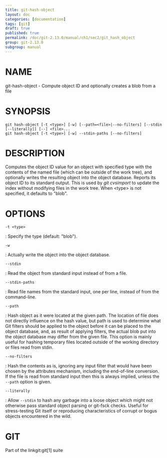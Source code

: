 ```yaml
---
title: git-hash-object
layout: doc
categories: [documentation]
tags: [git]
draft: true
published: true
permalink: /doc/git-2.13.0/manual/ch1/sec2/git_hash_object
group: git-2.13.0
subgroup: manual
---
```


NAME
====

git-hash-object - Compute object ID and optionally creates a blob from a file

SYNOPSIS
========

    git hash-object [-t <type>] [-w] [--path=<file>|--no-filters] [--stdin [--literally]] [--] <file>...
    git hash-object [-t <type>] [-w] --stdin-paths [--no-filters]

DESCRIPTION
===========

Computes the object ID value for an object with specified type with the contents of the named file (which can be outside of the work tree), and optionally writes the resulting object into the object database. Reports its object ID to its standard output. This is used by *git cvsimport* to update the index without modifying files in the work tree. When &lt;type&gt; is not specified, it defaults to "blob".

OPTIONS
=======

`-t <type>`

:   Specify the type (default: "blob").

`-w`

:   Actually write the object into the object database.

`--stdin`

:   Read the object from standard input instead of from a file.

`--stdin-paths`

:   Read file names from the standard input, one per line, instead of from the command-line.

`--path`

:   Hash object as it were located at the given path. The location of file does not directly influence on the hash value, but path is used to determine what Git filters should be applied to the object before it can be placed to the object database, and, as result of applying filters, the actual blob put into the object database may differ from the given file. This option is mainly useful for hashing temporary files located outside of the working directory or files read from stdin.

`--no-filters`

:   Hash the contents as is, ignoring any input filter that would have been chosen by the attributes mechanism, including the end-of-line conversion. If the file is read from standard input then this is always implied, unless the `--path` option is given.

`--literally`

:   Allow `--stdin` to hash any garbage into a loose object which might not otherwise pass standard object parsing or git-fsck checks. Useful for stress-testing Git itself or reproducing characteristics of corrupt or bogus objects encountered in the wild.

GIT
===

Part of the linkgit:git\[1\] suite
